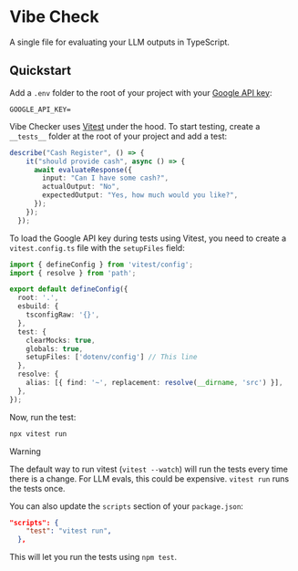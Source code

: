 # Vibe Check

A single file for evaluating your LLM outputs in TypeScript.

## Quickstart

Add a `.env` folder to the root of your project with your [Google API key](https://ai.google.dev/gemini-api/docs/api-key):

```
GOOGLE_API_KEY=
```

Vibe Checker uses [Vitest](https://vitest.dev/) under the hood. To start testing, create a `__tests__` folder at the root of your project and add a test:

```typescript
describe("Cash Register", () => {
    it("should provide cash", async () => {
      await evaluateResponse({
        input: "Can I have some cash?",
        actualOutput: "No",
        expectedOutput: "Yes, how much would you like?",
      });
    });
  });
```

To load the Google API key during tests using Vitest, you need to create a `vitest.config.ts` file with the `setupFiles` field:

```typescript
import { defineConfig } from 'vitest/config';
import { resolve } from 'path';

export default defineConfig({
  root: '.',
  esbuild: {
    tsconfigRaw: '{}',
  },
  test: {
    clearMocks: true,
    globals: true,
    setupFiles: ['dotenv/config'] // This line
  },
  resolve: {
    alias: [{ find: '~', replacement: resolve(__dirname, 'src') }],
  },
});
```

Now, run the test:

```bash
npx vitest run
```

> [!WARNING]
> The default way to run vitest (`vitest --watch`) will run the tests every time there is a change. For LLM evals, this could be expensive. `vitest run` runs the tests once.

You can also update the `scripts` section of your `package.json`:

```json
"scripts": {
    "test": "vitest run",
  },
```

This will let you run the tests using `npm test`.